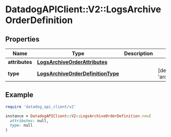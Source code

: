 # DatadogAPIClient::V2::LogsArchiveOrderDefinition

## Properties

| Name           | Type                                                                    | Description | Notes                                |
| -------------- | ----------------------------------------------------------------------- | ----------- | ------------------------------------ |
| **attributes** | [**LogsArchiveOrderAttributes**](LogsArchiveOrderAttributes.md)         |             |                                      |
| **type**       | [**LogsArchiveOrderDefinitionType**](LogsArchiveOrderDefinitionType.md) |             | [default to &#39;archive_order&#39;] |

## Example

```ruby
require 'datadog_api_client/v2'

instance = DatadogAPIClient::V2::LogsArchiveOrderDefinition.new(
  attributes: null,
  type: null
)
```
